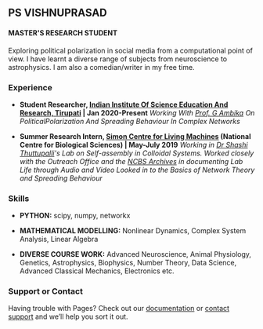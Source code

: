 ## PS VISHNUPRASAD
#### MASTER'S RESEARCH STUDENT

Exploring political polarization in social media from a computational point of view. I have learnt a diverse range of subjects from neuroscience to astrophysics.
I am also a comedian/writer in my free time.


### Experience

* **Student Researcher, [Indian Institute Of Science Education And Research, Tirupati](https://www.iisertirupati.ac.in) | Jan 2020-Present**
*Working With [Prof. G Ambika](https://scholar.google.com/citations?user=hYb5Ng8AAAAJ&hl=en) On PoliticalPolarization And Spreading Behaviour In Complex Networks*

* **Summer Research Intern, [Simon Centre for Living Machines](https://theory.ncbs.res.in/) (National Centre for Biological Sciences) | May-July 2019**
*Working in [Dr Shashi Thuttupalli](https://scholar.google.co.in/citations?user=tOxt7bIAAAAJ&hl=en)'s Lab on Self-assembly in Colloidal Systems. Worked closely with the Outreach Office and the [NCBS Archives](http://archives.ncbs.res.in/) in documenting Lab Life through Audio and Video Looked in to the Basics of Network Theory and Spreading Behaviour*


### Skills

* **PYTHON:**
scipy, numpy, networkx

* **MATHEMATICAL MODELLING:**
Nonlinear Dynamics, Complex System Analysis, Linear Algebra

* **DIVERSE COURSE WORK:**
Advanced Neuroscience, Animal Physiology, Genetics, Astrophysics, Biophysics, Number Theory, Data Science, Advanced Classical Mechanics, Electronics etc.

### Support or Contact

Having trouble with Pages? Check out our [documentation](https://docs.github.com/categories/github-pages-basics/) or [contact support](https://github.com/contact) and we’ll help you sort it out.
